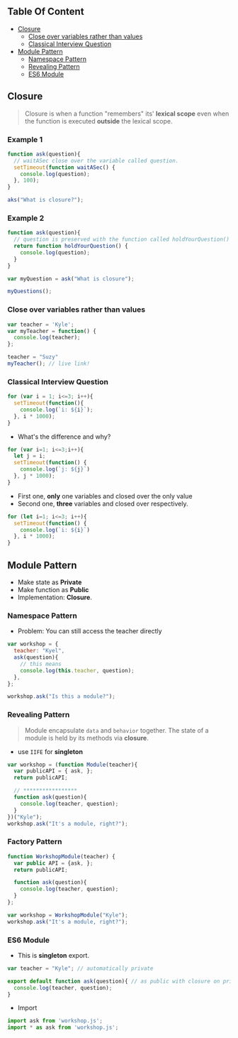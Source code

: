 <!-- START doctoc generated TOC please keep comment here to allow auto update -->
<!-- DON'T EDIT THIS SECTION, INSTEAD RE-RUN doctoc TO UPDATE -->
## Table Of Content

- [Closure](#closure)
  - [Close over variables rather than values](#close-over-variables-rather-than-values)
  - [Classical Interview Question](#classical-interview-question)
- [Module Pattern](#module-pattern)
  - [Namespace Pattern](#namespace-pattern)
  - [Revealing Pattern](#revealing-pattern)
  - [ES6 Module](#es6-module)

<!-- END doctoc generated TOC please keep comment here to allow auto update -->

## Closure
> Closure is when a function "remembers" its' **lexical scope** even when the function is executed **outside** the lexical scope.
### Example 1
```javascript
function ask(question){
  // waitASec close over the variable called question.
  setTimeout(function waitASec() {
    console.log(question);
  }, 100);
}

aks("What is closure?");
```
### Example 2
```javascript
function ask(question){
  // question is preserved with the function called holdYourQuestion()
  return function holdYourQuestion() {
    console.log(question);
  }
}

var myQuestion = ask("What is closure");

myQuestions();
```
### Close over variables rather than values
```javascript
var teacher = 'Kyle';
var myTeacher = function() {
  console.log(teacher);
};

teacher = "Suzy"
myTeacher(); // live link!
```
### Classical Interview Question
```javascript
for (var i = 1; i<=3; i++){
  setTimeout(function(){
    console.log(`i: ${i}`);
  }, i * 1000);
}
```
- What's the difference and why?
```javascript
for (var i=1; i<=3;i++){
  let j = i;
  setTimeout(function() {
    console.log(`j: ${j}`)
  }, j * 1000);
}
```
- First one, **only** one variables and closed over the only value
- Second one, **three** variables and closed over respectively.
```javascript
for (let i=1; i<=3; i++){
  setTimeout(function() {
    console.log(`i: ${i}`)
  }, i * 1000);
}
```

## Module Pattern
- Make state as **Private**
- Make function as **Public**
- Implementation: **Closure**.
### Namespace Pattern
- Problem: You can still access the teacher directly
```javascript
var workshop = {
  teacher: "Kyel",
  ask(question){
    // this means 
    console.log(this.teacher, question);
  },
};

workshop.ask("Is this a module?");
```
### Revealing Pattern
> Module encapsulate `data` and `behavior` together. The state of a module is held by its methods via **closure**.
- use `IIFE` for **singleton**
```javascript
var workshop = (function Module(teacher){
  var publicAPI = { ask, };
  return publicAPI;

  // *****************
  function ask(question){
    console.log(teacher, question);
  }
})("Kyle");
workshop.ask("It's a module, right?");
```
### Factory Pattern
```javascript
function WorkshopModule(teacher) {
  var public API = {ask, };
  return publicAPI;

  function ask(question){
    console.log(teacher, question);
  }
};

var workshop = WorkshopModule("Kyle");
workshop.ask("It's a module, right?");
```

### ES6 Module
- This is **singleton** export.
```javascript
var teacher = "Kyle"; // automatically private

export default function ask(question){ // as public with closure on private things.
  console.log(teacher, question); 
}
```
- Import
```javascript
import ask from 'workshop.js';
import * as ask from 'workshop.js';
```